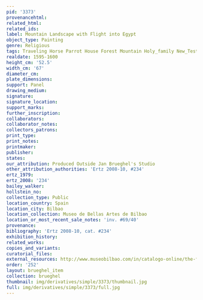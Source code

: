 ```yaml
---
pid: '3373'
provenancehtml:
related_html:
related_ids:
label: Mountain Landscape with Flight into Egypt
object_type: Painting
genre: Religious
tags: Traveling Horse Parrot House Forest Mountain Holy_family New_Testament
realdate: 1595-1600
height_cm: '52.5'
width_cm: '67'
diameter_cm:
plate_dimensions:
support: Panel
drawing_medium:
signature:
signature_location:
support_marks:
further_inscription:
collaborators:
collaborator_notes:
collectors_patrons:
print_type:
print_notes:
printmaker:
publisher:
states:
our_attribution: Produced Outside Jan Brueghel's Studio
other_attribution_authorities: 'Ertz 2008-10, #234'
ertz_1979:
ertz_2008: '234'
bailey_walker:
hollstein_no:
collection_type: Public
location_country: Spain
location_city: Bilbao
location_collection: Museo de Bellas Artes de Bilbao
location_or_most_recent_sale_notes: 'inv. #69/40'
provenance:
bibliography: 'Ertz 2008-10, cat. #234'
exhibition_history:
related_works:
copies_and_variants:
curatorial_files:
external_resources: http://www.museobilbao.com/in/catalogo-online/the-flight-into-egypt-6940
order: '252'
layout: brueghel_item
collection: brueghel
thumbnail: img/derivatives/simple/3373/thumbnail.jpg
full: img/derivatives/simple/3373/full.jpg
---
```

